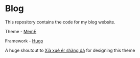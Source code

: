 # Blog
This repository contains the code for my blog website.

Theme - [MemE](https://github.com/reuixiy/hugo-theme-meme)

Framework - [Hugo](https://gohugo.io/)

A huge shoutout to  [Xià xué ér shàng dá](https://github.com/reuixiy) for designing this theme
